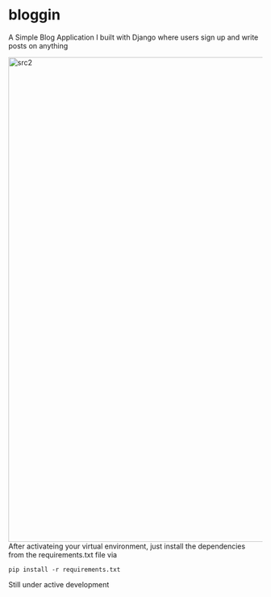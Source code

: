 # bloggin
A Simple Blog Application I built with Django where users sign up and write posts on anything

<img width="960" alt="src2" src="https://user-images.githubusercontent.com/44735336/81406668-da75f080-90ee-11ea-8571-37fe1a894ec4.png">
After activateing your virtual environment, just install the dependencies from the requirements.txt file via

```
pip install -r requirements.txt
```

Still under active development
